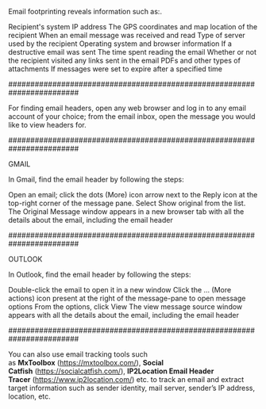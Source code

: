 
Email footprinting reveals information such as:.

Recipient's system IP address
The GPS coordinates and map location of the recipient
When an email message was received and read
Type of server used by the recipient
Operating system and browser information
If a destructive email was sent
The time spent reading the email
Whether or not the recipient visited any links sent in the email
PDFs and other types of attachments
If messages were set to expire after a specified time

########################################################################

For finding email headers, open any web browser and log in to any email account of your choice; from the email inbox, open the message you would like to view headers for.

########################################################################

GMAIL

In Gmail, find the email header by following the steps:

Open an email; click the dots (More) icon arrow next to the Reply icon at the top-right corner of the message pane.
Select Show original from the list.
The Original Message window appears in a new browser tab with all the details about the email, including the email header

########################################################################

OUTLOOK

In Outlook, find the email header by following the steps:

Double-click the email to open it in a new window
Click the … (More actions) icon present at the right of the message-pane to open message options
From the options, click View
The view message source window appears with all the details about the email, including the email header

########################################################################

You can also use email tracking tools such as **MxToolbox** (https://mxtoolbox.com/), **Social Catfish** (https://socialcatfish.com/), **IP2Location Email Header Tracer** (https://www.ip2location.com/) etc. to track an email and extract target information such as sender identity, mail server, sender’s IP address, location, etc.